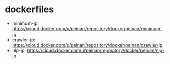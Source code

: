 # dockerfiles

- minimum-jp: https://cloud.docker.com/u/peinan/repository/docker/peinan/minimum-jp
- crawler-jp: https://cloud.docker.com/u/peinan/repository/docker/peinan/crawler-jp
- nlp-jp: https://cloud.docker.com/u/peinan/repository/docker/peinan/nlp-jp
